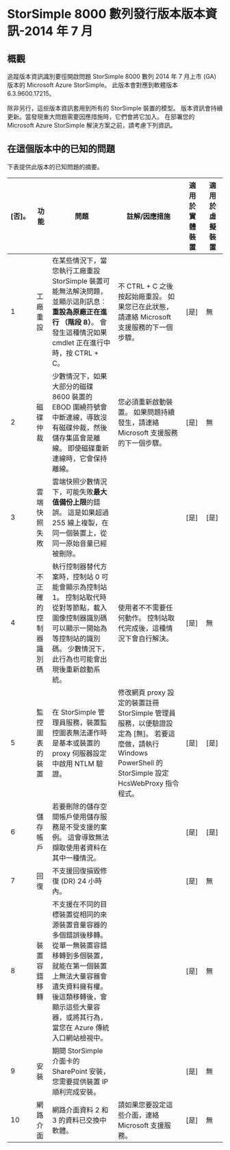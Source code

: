 <properties 
   pageTitle="StorSimple 8000 發行版本版本資訊 |Microsoft Azure"
   description="將新的功能、 開啟的問題及可用的因應措施說明年 7 月 2014 Microsoft Azure StorSimple 發行。"
   services="storsimple"
   documentationCenter="NA"
   authors="SharS"
   manager="carmonm"
   editor="" />
 <tags 
   ms.service="storsimple"
   ms.devlang="NA"
   ms.topic="article"
   ms.tgt_pltfrm="NA"
   ms.workload="TBD"
   ms.date="04/18/2016"
   ms.author="v-sharos" />

# <a name="storsimple-8000-series-release-version-release-notes---july-2014"></a>StorSimple 8000 數列發行版本版本資訊-2014 年 7 月 

## <a name="overview"></a>概觀

追蹤版本資訊識別要徑開啟問題 StorSimple 8000 數列 2014 年 7 月上市 (GA) 版本的 Microsoft Azure StorSimple。 此版本會對應到軟體版本 6.3.9600.17215。  

除非另行，這些版本資訊套用到所有的 StorSimple 裝置的模型。 版本資訊會持續更新。當發現重大問題需要因應措施時，它們會將它加入。 在部署您的 Microsoft Azure StorSimple 解決方案之前，請考慮下列資訊。  

## <a name="known-issues-in-this-release"></a>在這個版本中的已知的問題
下表提供此版本的已知問題的摘要。  
 
| [否]。 | 功能 | 問題 | 註解/因應措施 | 適用於實體裝置 | 適用於虛擬裝置 |
|-----|---------|-------|----------------------------|----------------------------|---------------------------|
| 1 | 工廠重設 | 在某些情況下，當您執行工廠重設 StorSimple 裝置可能無法解決問題，並顯示這則訊息︰**重設為原廠正在進行 （階段 8）**。 會發生這種情況如果 cmdlet 正在進行中時，按 CTRL + C。 | 不 CTRL + C 之後按起始廠重設。 如果您已在此狀態，請連絡 Microsoft 支援服務的下一個步驟。 | [是] | 無 |
| 2 | 磁碟仲裁 | 少數情況下，如果大部分的磁碟 8600 裝置的 EBOD 圍繞符號會中斷連線，導致沒有磁碟仲裁，然後儲存集區會是離線。 即使磁碟重新連線時，它會保持離線。 | 您必須重新啟動裝置。 如果問題持續發生，請連絡 Microsoft 支援服務的下一個步驟。 | [是] | 無 |
| 3 | 雲端快照失敗 | 雲端快照少數情況下，可能失敗**最大值備份上限**的錯誤。 這是如果超過 255 線上複製，在同一個裝置上，從同一原始音量已經被刪除。 | | [是] | [是] |
| 4 | 不正確的控制器識別碼 | 執行控制器替代方案時，控制站 0 可能會顯示為控制站 1。 控制站取代時從對等節點，載入圖像控制器識別碼可以顯示一開始為等控制站的識別碼。 少數情況下，此行為也可能會出現後重新啟動系統。 | 使用者不不需要任何動作。 控制站取代完成後，這種情況下會自行解決。 | [是] | 無 |
| 5 | 監控圖表的裝置 | 在 StorSimple 管理員服務，裝置監控圖表無法運作時是基本或裝置的 proxy 伺服器設定中啟用 NTLM 驗證。 | 修改網頁 proxy 設定的裝置註冊 StorSimple 管理員服務，以便驗證設定為 [無]。 若要這麼做，請執行 Windows PowerShell 的 StorSimple 設定 HcsWebProxy 指令程式。 | [是] | [是] |
| 6 | 儲存帳戶 | 若要刪除的儲存空間帳戶使用儲存服務是不受支援的案例。 這會導致無法擷取使用者資料在其中一種情況。 | | [是] | [是] |
| 7 | 回復 | 不支援回復損毀修復 (DR) 24 小時內。 | | [是] | 無 |
| 8 | 裝置容錯移轉 | 不支援在不同的目標裝置從相同的來源裝置音量容器的多個錯誤後移轉。 從單一無裝置容錯移轉到多個裝置，就能在第一個裝置上無法大量容器會遺失資料擁有權。 後這類移轉後，會顯示這些大量容器，或將其行為，當您在 Azure 傳統入口網站檢視中。 | | [是] | 無 |
| 9 | 安裝 | 期間 StorSimple 介面卡的 SharePoint 安裝，您需要提供裝置 IP 順利完成安裝。 | | [是] | 無 |
| 10 | 網路介面 | 網路介面資料 2 和 3 的資料已交換中軟體。 | 請如果您要設定這些介面，連絡 Microsoft 支援服務。 | [是] | 無 |


 

